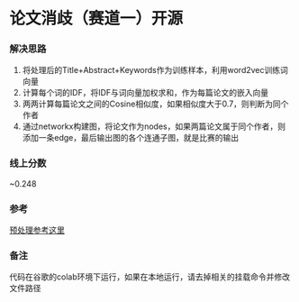 # 论文消歧（赛道一）开源
### 解决思路
1. 将处理后的Title+Abstract+Keywords作为训练样本，利用word2vec训练词向量
2. 计算每个词的IDF，将IDF与词向量加权求和，作为每篇论文的嵌入向量
3. 两两计算每篇论文之间的Cosine相似度，如果相似度大于0.7，则判断为同个作者
4. 通过networkx构建图，将论文作为nodes，如果两篇论文属于同个作者，则添加一条edge，最后输出图的各个连通子图，就是比赛的输出
### 线上分数
~0.248
### 参考
[预处理参考这里](https://biendata.com/models/category/3000/L_notebook/ )
### 备注
代码在谷歌的colab环境下运行，如果在本地运行，请去掉相关的挂载命令并修改文件路径 
